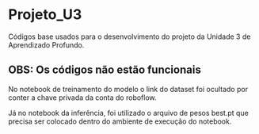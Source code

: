 # Projeto_U3
Códigos base usados para o desenvolvimento do projeto da Unidade 3 de Aprendizado Profundo.

## OBS: Os códigos não estão funcionais
No notebook de treinamento do modelo o link do dataset foi ocultado por conter a chave privada da conta do roboflow.

Já no notebook da inferência, foi utilizado o arquivo de pesos best.pt que precisa ser colocado dentro do ambiente de execução do notebook.
